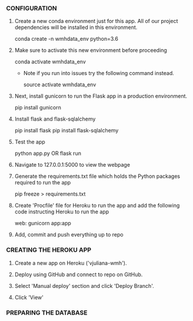 ### CONFIGURATION

1. Create a new conda environment just for this app. All of our project dependencies will be installed in this environment.
    
    conda create -n wmhdata_env python=3.6

2. Make sure to activate this new environment before proceeding
    
    conda activate wmhdata_env  

    * Note if you run into issues try the following command instead.

        source activate wmhdata_env

3. Next, install gunicorn to run the Flask app in a production environment.
    
    pip install gunicorn

4. Install flask and flask-sqlalchemy

    pip install flask
    pip install flask-sqlalchemy

5. Test the app 

    python app.py OR flask run

6. Navigate to 127.0.0.1:5000 to view the webpage

7. Generate the requirements.txt file which holds the Python packages required to run the app

    pip freeze > requirements.txt

8. Create 'Procfile' file for Heroku to run the app and add the following code instructing Heroku to run the app

    web: gunicorn app:app

9. Add, commit and push everything up to repo

### CREATING THE HEROKU APP

1. Create a new app on Heroku ('vjuliana-wmh').

2. Deploy using GitHub and connect to repo on GitHub. 

3. Select 'Manual deploy' section and click 'Deploy Branch'. 

4. Click 'View'

### PREPARING THE DATABASE